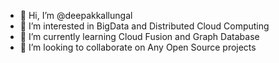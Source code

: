 - 👋 Hi, I’m @deepakkallungal
- 👀 I’m interested in BigData and Distributed Cloud Computing
- 🌱 I’m currently learning Cloud Fusion and Graph Database
- 💞️ I’m looking to collaborate on Any Open Source projects
